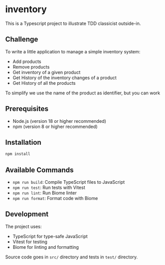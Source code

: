 # inventory

This is a Typescript project to illustrate TDD classicist outside-in.

## Challenge

To write a little application to manage a simple inventory system:

* Add products
* Remove products
* Get inventory of a given product
* Get History of the inventory changes of a product
* Get History of all the products

To simplify we use the name of the product as identifier, but you can work

## Prerequisites

- Node.js (version 18 or higher recommended)
- npm (version 8 or higher recommended)

## Installation

```bash
npm install
```

## Available Commands

- `npm run build`: Compile TypeScript files to JavaScript
- `npm run test`: Run tests with Vitest
- `npm run lint`: Run Biome linter
- `npm run format`: Format code with Biome

## Development

The project uses:
- TypeScript for type-safe JavaScript
- Vitest for testing
- Biome for linting and formatting

Source code goes in `src/` directory and tests in `test/` directory.
